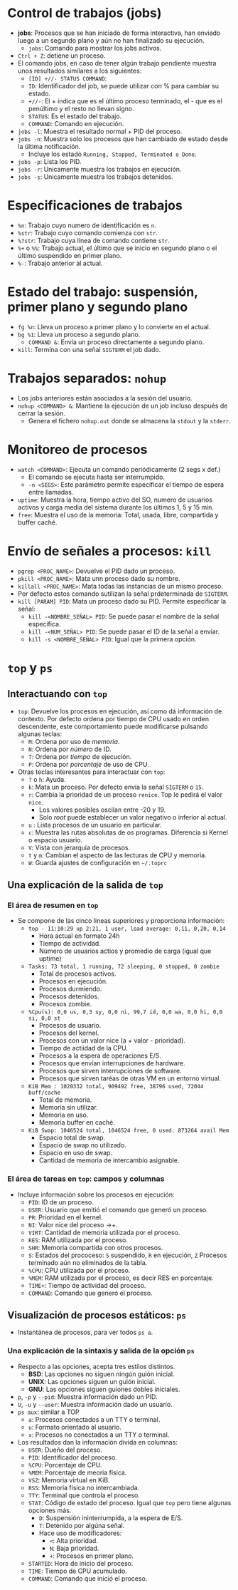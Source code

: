 # Control de trabajos (jobs)
* **jobs**: Procesos que se han iniciado de forma interactiva, han enviado luego a un segundo plano y aún no han finalizado su ejecución.
  * `jobs`: Comando para mostrar los jobs activos.
* `Ctrl + Z`: detiene un proceso.
* El comando jobs, en caso de tener algún trabajo pendiente muestra unos resultados similares a los siguientes:
  * `[ID] +//- STATUS COMMAND`:
  * `ID`: Identificador del job, se puede utilizar con % para cambiar su estado.
  * `+//-`: El + indica que es el último proceso terminado, el - que es el penúltimo y el resto no llevan signo.
  * `STATUS`: Es el estado del trabajo.
  * `COMMAND`: Comando en ejecución.
* `jobs -l`: Muestra el resultado normal + PID del proceso.
* `jobs -n`: Muestra solo los procesos que han cambiado de estado desde la última notificación.
  * Incluye los estado `Running, Stopped, Terminated o Done`.
* `jobs -p`: Lista los PID. 
* `jobs -r`: Unicamente muestra los trabajos en ejecución.
* `jobs -s`: Unicamente muestra los trabajos detenidos.

# Especificaciones de trabajos
* `%n`: Trabajo cuyo numero de identificación es `n`.
* `%str`: Trabajo cuyo comando comienza con `str`.
* `%?str`: Trabajo cuya línea de comando contiene `str`.
* `%+` o `%%`: Trabajo actual, el último que se inicio en segundo plano o el último suspendido en primer plano.
* `%-`: Trabajo anterior al actual.

# Estado del trabajo: suspensión, primer plano y segundo plano
* `fg %n`: Lleva un proceso a primer plano y lo convierte en el actual.
* `bg %1`: Lleva un proceso a segundo plano.
  * `COMMAND &`: Envía un proceso directamente a segundo plano.
* `kill`: Termina con una señal `SIGTERM` el job dado.

# Trabajos separados: `nohup`
* Los jobs anteriores están asociados a la sesión del usuario.
* `nohup <COMMAND> &`: Mantiene la ejecución de un job incluso después de cerrar la sesión.
  * Genera el fichero  `nohup.out` donde se almacena la `stdout` y la `stderr`.

# Monitoreo de procesos
* `watch <COMMAND>`: Ejecuta un comando periódicamente (2 segs x def.)
  * El comando se ejecuta hasta ser interrumpido.
  * `-n <SEGS>`: Este parámetro permite especificar el tiempo de espera entre llamadas. 
* `uptime`: Muestra la hora, tiempo activo del SO, numero de usuarios activos y carga media del sistema durante los últimos 1, 5 y 15 min.
* `free`: Muestra el uso de la memoria: Total, usada, libre, compartida y buffer caché.

# Envío de señales a procesos: `kill`
* `pgrep <PROC_NAME>`: Devuelve el PID dado un proceso.
* `pkill <PROC_NAME>`: Mata unn proceso dado su nombre.
* `killall <PROC_NAME>`: Mata todas las instancias de un mismo proceso.
* Por defecto estos comando sutilizan la señal prdeterminada de `SIGTERM`.
* `kill [PARAM] PID`: Mata un proceso dado su PID. Permite especificar la señal:
  *  `kill -<NOMBRE_SEÑAL> PID`: Se puede pasar el nombre de la señal específica.
  *  `kill -<NUM_SEÑAL> PID`: Se puede pasar el ID de la señal a enviar.
  *  `kill -s <NOMBRE_SEÑAL> PID`: Igual que la primera opción.

# `top` y `ps`
## Interactuando con `top`
* `top`: Devuelve los procesos en ejecución, así como dá información de contexto. Por defecto ordena por tiempo de CPU usado en orden descendente, este comportamiento puede modificarse pulsando algunas teclas:
  * `M`: Ordena por uso de _memoria_.
  * `N`: Ordena por _número_ de ID.
  * `T`: Ordena por _tiempo_ de ejecución.
  * `P`: Ordena por _porcentaje_ de uso de CPU.
* Otras teclas interesantes para interactuar con `top`:
  * `?` o `h`: Ayuda.
  * `k`: Mata un proceso. Por defecto envía la señal `SIGTERM` o `15`.
  * `r`: Cambia la prioridad de un proceso `renice`. Top le pedirá el valor `nice`.
    * Los valores posibles oscilan entre -20 y 19.
    * Solo _root_ puede establecer un valor negativo o inferior al actual.
  * `u` : Lista procesos de un usuario en particular.
  * `c`: Muestra las rutas absolutas de os programas. Diferencia si Kernel o espacio usuario.
  * `V`: Vista con jerarquía de procesos.
  * `t` y `m`: Cambian el aspecto de las lecturas de CPU y memoria.
  * `W`: Guarda ajustes de configuración en `~/.toprc`

## Una explicación de la salida de `top`
### El área de resumen en `top`
* Se compone de las cinco lineas superiores y proporciona información:
  * `top - 11:10:29 up 2:21, 1 user, load average: 0,11, 0,20, 0,14`
    * Hora actual en formato 24h
    * Tiempo de actividad.
    * Número de usuarios actios y promedio de carga (igual que uptime)
  * `Tasks: 73 total, 1 running, 72 sleeping, 0 stopped, 0 zombie` 
    * Total de procesos activos.
    * Procesos en ejecución.
    * Procesos durmiendo.
    * Procesos detenidos.
    * Procesos zombie.
  * `%Cpu(s): 0,0 us, 0,3 sy, 0,0 ni, 99,7 id, 0,0 wa, 0,0 hi, 0,0 si, 0,0 st`
    * Procesos de usuario.
    * Procesos del kernel.
    * Procesos con un valor nice (a + valor - prioridad).
    * Tiempo de actiidad de la CPU.
    * Procesos a la espera de operaciones E/S.
    * Procesos que envían interrupciones de hardware.
    * Procesos que sirven interrupciones de software.
    * Procesos que sirven taréas de otras VM en un entorno virtual.
  * `KiB Mem : 1020332 total, 909492 free, 38796 used, 72044 buff/cache `
    * Total de memoria.
    * Memoria sin utilizar.
    * Memoria en uso.
    * Memoria buffer en caché.
  * `KiB Swap: 1046524 total, 1046524 free, 0 used. 873264 avail Mem`
    * Espacio total de swap.
    * Espacio de swap no utilizado.
    * Espacio en uso de swap.
    * Cantidad de memoria de intercambio asignable.
### El área de tareas en `top`: campos y columnas
* Incluye información sobre los procesos en ejecución:
  * `PID`: ID de un proceso.
  * `USER`: Usuario que emitió el comando que generó un proceso.
  * `PR`: Prioridad en el kernel.
  * `NI`: Valor nice del proceso ->+.
  * `VIRT`: Cantidad de memoria utilizada por el proceso.
  * `RES`: RAM utilizada por el proceso.
  * `SHR`: Memoria compartida con otros procesos.
  * `S`: Estados del prococeso: `S` suspendido, `R` en ejecución, `Z` Procesos terminado aún no eliminados de la tabla.
  * `%CPU`: CPU utilizada por el proceso.
  * `%MEM`: RAM utilizada por el proceso, es decir RES en porcentaje.
  * `TIME+`: Tiempo de actividad del proceso.
  * `COMMAND`: Comando que generó el proceso.

## Visualización de procesos estáticos: `ps`
* Instantánea de procesos, para ver todos `ps a`.
### Una explicación de la sintaxis y salida de la opción `ps`
* Respecto a las opciones, acepta tres estilos distintos.
  * **BSD**: Las opciones no siguen ningún guión inicial.
  * **UNIX**: Las opciones siguen un guión inicial.
  * **GNU**: Las opciones siguen guiones dobles iniciales.
* `p`, `-p` y `--pid`: Muestra información dado un PID.
* `U`, `-u` y `--user`: Muestra información dado un usuario.
* `ps aux`: similar a TOP
  * `a`: Procesos conectados a un TTY o terminal.
  * `u`: Formato orientado al usuario.
  * `x`: Procesos no conectados a un TTY o terminal.
* Los resultados dan la información divida en columnas:
  * `USER`: Dueño del proceso.
  * `PID`: Identificador del proceso.
  * `%CPU`: Porcentaje de CPU.
  * `%MEM`: Porcentaje de meoria física.
  * `VSZ`: Memoria virtual en KiB.
  * `RSS`: Memoria física no intercambiada.
  * `TTY`: Terminal que controla el proceso.
  * `STAT`: Código de estado del proceso. Igual que `top` pero tiene algunas opciones más.
    * `D`: Suspensión ininterrumpida, a la espera de E/S.
    * `T`: Detenido por algúna señal.
    * Hace uso de modificadores:
      * `<`: Alta prioridad.
      * `N`: Baja prioridad.
      * `+`: Procesos en primer plano.
  * `STARTED`: Hora de inicio del proceso.
  * `TIME`: Tiempo de CPU acumulado.
  * `COMMAND`: Comando que inició el proceso.

